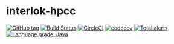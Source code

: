 # interlok-hpcc 
[![GitHub tag](https://img.shields.io/github/tag/adaptris/interlok-hpcc.svg)](https://github.com/adaptris/interlok-hpcc/tags) [![Build Status](https://travis-ci.org/adaptris/interlok-hpcc.svg?branch=develop)](https://travis-ci.org/adaptris/interlok-hpcc) [![CircleCI](https://circleci.com/gh/adaptris/interlok-hpcc/tree/develop.svg?style=svg)](https://circleci.com/gh/adaptris/interlok-hpcc/tree/develop) [![codecov](https://codecov.io/gh/adaptris/interlok-hpcc/branch/develop/graph/badge.svg)](https://codecov.io/gh/adaptris/interlok-hpcc) [![Total alerts](https://img.shields.io/lgtm/alerts/g/adaptris/interlok-hpcc.svg?logo=lgtm&logoWidth=18)](https://lgtm.com/projects/g/adaptris/interlok-hpcc/alerts/) [![Language grade: Java](https://img.shields.io/lgtm/grade/java/g/adaptris/interlok-hpcc.svg?logo=lgtm&logoWidth=18)](https://lgtm.com/projects/g/adaptris/interlok-hpcc/context:java)